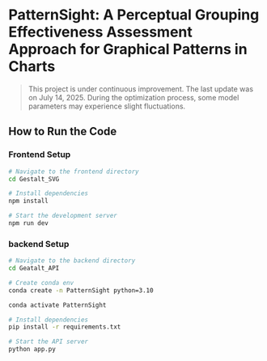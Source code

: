 # PatternSight: A Perceptual Grouping Effectiveness Assessment Approach for Graphical Patterns in Charts
> This project is under continuous improvement. The last update was on July 14, 2025. During the optimization process, some model parameters may experience slight fluctuations.
## How to Run the Code

### Frontend Setup

```bash
# Navigate to the frontend directory
cd Gestalt_SVG

# Install dependencies
npm install

# Start the development server
npm run dev
```

### backend Setup
```bash
# Navigate to the backend directory
cd Geatalt_API

# Create conda env
conda create -n PatternSight python=3.10

conda activate PatternSight

# Install dependencies
pip install -r requirements.txt

# Start the API server
python app.py
```
